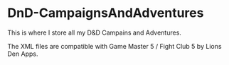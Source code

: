 # DnD-CampaignsAndAdventures

This is where I store all my D&D Campains and Adventures.

The XML files are compatible with Game Master 5 / Fight Club 5 by Lions Den Apps.
